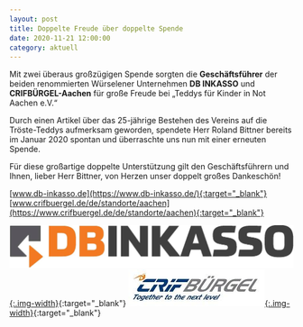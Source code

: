 ```yaml
---
layout: post
title: Doppelte Freude über doppelte Spende
date: 2020-11-21 12:00:00
category: aktuell
---
```


Mit zwei überaus großzügigen Spende sorgten die **Geschäftsführer** der beiden renommierten Würselener Unternehmen **DB INKASSO** und **CRIFBÜRGEL-Aachen** für große Freude bei „Teddys für Kinder in Not Aachen e.V.“

Durch einen Artikel über das 25-jährige Bestehen des Vereins auf die Tröste-Teddys aufmerksam geworden, spendete Herr Roland Bittner bereits im Januar 2020 spontan und überraschte uns nun mit einer erneuten Spende.

Für diese großartige doppelte Unterstützung gilt den Geschäftsführern und Ihnen, lieber Herr Bittner, von Herzen unser doppelt großes Dankeschön!

[www.db-inkasso.de](https://www.db-inkasso.de/){:target="_blank"}<br/>
[www.crifbuergel.de/de/standorte/aachen](https://www.crifbuergel.de/de/standorte/aachen){:target="_blank"}

[![Logo DB-INKASSO](/assets/Logo-DB-INKASSO.jpg){:.img-width}](https://www.db-inkasso.de/){:target="_blank"}
[![Logo CRifBruegel](/assets/Logo-CRiFBruegel.jpg){:.img-width}](https://www.crifbuergel.de/de/standorte/aachen){:target="_blank"}
